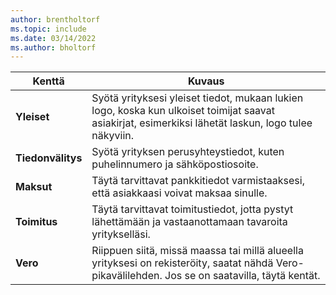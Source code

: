 ```yaml
---
author: brentholtorf
ms.topic: include
ms.date: 03/14/2022
ms.author: bholtorf
---
```

|Kenttä|Kuvaus|  
|-------------|---------------------------------------|  
|**Yleiset**|Syötä yrityksesi yleiset tiedot, mukaan lukien logo, koska kun ulkoiset toimijat saavat asiakirjat, esimerkiksi lähetät laskun, logo tulee näkyviin. |  
|**Tiedonvälitys**|Syötä yrityksen perusyhteystiedot, kuten puhelinnumero ja sähköpostiosoite.|  
|**Maksut**| Täytä tarvittavat pankkitiedot varmistaaksesi, että asiakkaasi voivat maksaa sinulle.|  
|**Toimitus**|Täytä tarvittavat toimitustiedot, jotta pystyt lähettämään ja vastaanottamaan tavaroita yritykselläsi.|  
|**Vero**|Riippuen siitä, missä maassa tai millä alueella yrityksesi on rekisteröity, saatat nähdä Vero-pikavälilehden. Jos se on saatavilla, täytä kentät.|  
